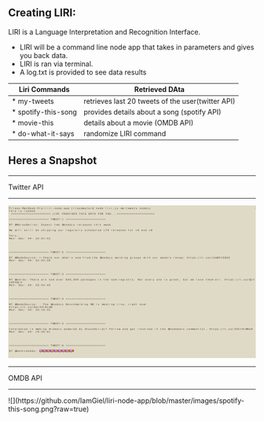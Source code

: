   
##   **Creating LIRI:**
  
  LIRI is a Language Interpretation and Recognition Interface.
  
* LIRI will be a command line node app that takes in parameters and gives you back data.
* LIRI is ran via terminal.
* A log.txt is provided to see data results

Liri Commands  | Retrieved DAta
------------- | -------------
* my-tweets  | retrieves last 20 tweets of the user(twitter API)
* spotify-this-song  | provides details about a song (spotify API)
* movie-this  | details about a movie (OMDB API)
* do-what-it-says  | randomize LIRI command

## Heres a Snapshot
<hr>
Twitter API
<hr>

![TWITTER](https://github.com/IamGiel/liri-node-app/blob/master/images/my-tweets.png?raw=true)

<hr>
OMDB API
<hr>
![](https://github.com/IamGiel/liri-node-app/blob/master/images/spotify-this-song.png?raw=true)




